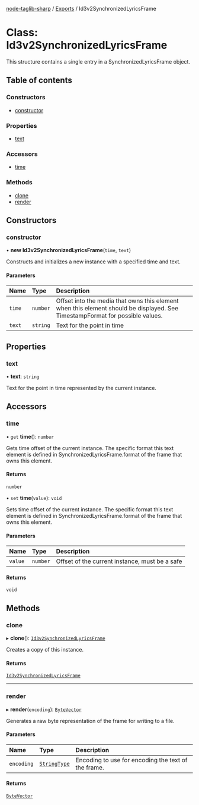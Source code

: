 [node-taglib-sharp](../README.md) / [Exports](../modules.md) / Id3v2SynchronizedLyricsFrame

# Class: Id3v2SynchronizedLyricsFrame

This structure contains a single entry in a SynchronizedLyricsFrame object.

## Table of contents

### Constructors

- [constructor](Id3v2SynchronizedLyricsFrame.md#constructor)

### Properties

- [text](Id3v2SynchronizedLyricsFrame.md#text)

### Accessors

- [time](Id3v2SynchronizedLyricsFrame.md#time)

### Methods

- [clone](Id3v2SynchronizedLyricsFrame.md#clone)
- [render](Id3v2SynchronizedLyricsFrame.md#render)

## Constructors

### constructor

• **new Id3v2SynchronizedLyricsFrame**(`time`, `text`)

Constructs and initializes a new instance with a specified time and text.

#### Parameters

| Name | Type | Description |
| :------ | :------ | :------ |
| `time` | `number` | Offset into the media that owns this element when this element should be displayed. See TimestampFormat for possible values. |
| `text` | `string` | Text for the point in time |

## Properties

### text

• **text**: `string`

Text for the point in time represented by the current instance.

## Accessors

### time

• `get` **time**(): `number`

Gets time offset of the current instance. The specific format this text element is defined
in SynchronizedLyricsFrame.format of the frame that owns this element.

#### Returns

`number`

• `set` **time**(`value`): `void`

Sets time offset of the current instance. The specific format this text element is defined
in SynchronizedLyricsFrame.format of the frame that owns this element.

#### Parameters

| Name | Type | Description |
| :------ | :------ | :------ |
| `value` | `number` | Offset of the current instance, must be a safe |

#### Returns

`void`

## Methods

### clone

▸ **clone**(): [`Id3v2SynchronizedLyricsFrame`](Id3v2SynchronizedLyricsFrame.md)

Creates a copy of this instance.

#### Returns

[`Id3v2SynchronizedLyricsFrame`](Id3v2SynchronizedLyricsFrame.md)

___

### render

▸ **render**(`encoding`): [`ByteVector`](ByteVector.md)

Generates a raw byte representation of the frame for writing to a file.

#### Parameters

| Name | Type | Description |
| :------ | :------ | :------ |
| `encoding` | [`StringType`](../enums/StringType.md) | Encoding to use for encoding the text of the frame. |

#### Returns

[`ByteVector`](ByteVector.md)
